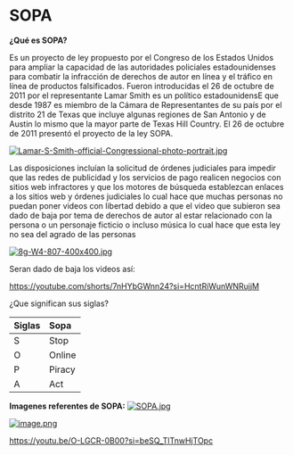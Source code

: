 # SOPA
**¿Qué es SOPA?**

Es un proyecto de ley propuesto por el Congreso de los Estados Unidos para ampliar la capacidad de las autoridades policiales estadounidenses para combatir la infracción de derechos de autor en línea y el tráfico en línea de productos falsificados.
Fueron introducidas el 26 de octubre de 2011 por el representante Lamar Smith es un político estadounidensE que desde 1987 es miembro de la Cámara de Representantes de su país por el distrito 21 de Texas que incluye algunas regiones de San Antonio y de Austin lo mismo que la mayor parte de Texas Hill Country. 
El 26 de octubre de 2011 presentó el proyecto de la ley SOPA.

[![Lamar-S-Smith-official-Congressional-photo-portrait.jpg](https://i.postimg.cc/SxyjFdNn/Lamar-S-Smith-official-Congressional-photo-portrait.jpg)](https://postimg.cc/JG2RjbX8)

Las disposiciones incluían la solicitud de órdenes judiciales para impedir que las redes de publicidad y los servicios de pago realicen negocios con sitios web infractores y que los motores de búsqueda establezcan enlaces a los sitios web y órdenes judiciales lo cual hace que muchas personas no puedan poner videos con libertad debido a que el video que subieron sea dado de baja por tema de derechos de autor al estar relacionado con la persona o un personaje ficticio o incluso música lo cual hace que esta ley no sea del agrado de las personas 

[![8g-W4-807-400x400.jpg](https://i.postimg.cc/ZYF7HPnf/8g-W4-807-400x400.jpg)](https://postimg.cc/MXHmKQyR)

Seran dado de baja los videos así:

https://youtube.com/shorts/7nHYbGWnn24?si=HcntRiWunWNRujjM


¿Que significan sus siglas?

|Siglas|Sopa
  | :----------- | :----------- |
 |S|Stop|
 |O|Online|
 |P|Piracy|
 |A|Act|

 
 **Imagenes referentes de SOPA:**
 [![SOPA.jpg](https://i.postimg.cc/B6DgrpVG/SOPA.jpg)](https://postimg.cc/JDrZJN8T)

 [![image.png](https://i.postimg.cc/Zqz0fLpN/image.png)](https://postimg.cc/zypJvKdD)


 https://youtu.be/O-LGCR-0B00?si=beSQ_TlTnwHjTOpc
